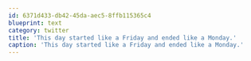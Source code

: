 ```yaml
---
id: 6371d433-db42-45da-aec5-8ffb115365c4
blueprint: text
category: twitter
title: 'This day started like a Friday and ended like a Monday.'
caption: 'This day started like a Friday and ended like a Monday.'
---
```

